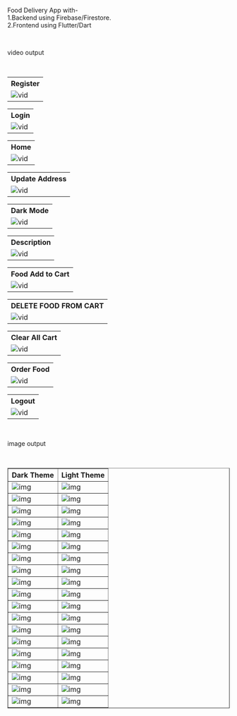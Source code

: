 <p>Food Delivery App with-
  <br>
  1.Backend using Firebase/Firestore.
  <br>
  2.Frontend using Flutter/Dart
</p>
<br>
<p> video output</p>
<br>

<table>
  <th>
      Register
    </th>
  <tr>
    <td>
    <img src="https://github.com/suraj-khot-19/img/blob/main/food-delivery/food_register.gif" alt="vid">
  </td>
  </tr>
</table>

<table>
  <th>
      Login
    </th>
  <tr>
    <td>
    <img src="https://github.com/suraj-khot-19/img/blob/main/food-delivery/food_login.gif" alt="vid">
  </td>
  </tr>
</table>


<table>
  <th>
      Home
    </th>
  <tr>
    <td>
    <img src="https://github.com/suraj-khot-19/img/blob/main/food-delivery/food_home.gif" alt="vid">
  </td>
  </tr>
</table>

<table>
  <th>
      Update Address
    </th>
  <tr>
    <td>
    <img src="https://github.com/suraj-khot-19/img/blob/main/food-delivery/food_updateaddress.gif" alt="vid">
  </td>
  </tr>
</table>


<table>
  <th>
      Dark Mode
    </th>
  <tr>
    <td>
    <img src="https://github.com/suraj-khot-19/img/blob/main/food-delivery/food_darkmode.gif" alt="vid">
  </td>
  </tr>
</table>

<table>
  <th>
      Description 
    </th>
  <tr>
    <td>
    <img src="https://github.com/suraj-khot-19/img/blob/main/food-delivery/food_description.gif" alt="vid">
  </td>
  </tr>
</table>

<table>
  <th>
     Food Add to Cart
    </th>
  <tr>
    <td>
    <img src="https://github.com/suraj-khot-19/img/blob/main/food-delivery/food_addtocart.gif" alt="vid">
  </td>
  </tr>
</table>

<table>
  <th>
      DELETE FOOD FROM CART
    </th>
  <tr>
    <td>
    <img src="https://github.com/suraj-khot-19/img/blob/main/food-delivery/food_deletefood.gif" alt="vid">
  </td>
  </tr>
</table>

<table>
  <th>
      Clear All Cart
    </th>
  <tr>
    <td>
    <img src="https://github.com/suraj-khot-19/img/blob/main/food-delivery/food_clearcart.gif" alt="vid">
  </td>
  </tr>
</table>


<table>
  <th>
      Order Food
    </th>
  <tr>
    <td>
    <img src="https://github.com/suraj-khot-19/img/blob/main/food-delivery/food_order.gif" alt="vid">
  </td>
  </tr>
</table>


<table>
  <th>
      Logout
    </th>
  <tr>
    <td>
    <img src="https://github.com/suraj-khot-19/img/blob/main/food-delivery/food_logout.gif" alt="vid">
  </td>
  </tr>
</table>



<br>
<p>image output </p>
<br>
<table border="solid 4 px">

  <th>Dark Theme</th>
  <th>Light Theme</th>


<tr>
    <td>
      <img src="https://github.com/suraj-khot-19/img/blob/main/food-delivery/IMG_20240703_113924.jpg" alt="img">
    </td>
    <td>
      <img src="https://github.com/suraj-khot-19/img/blob/main/food-delivery/IMG_20240703_113924.jpg" alt="img">
    </td>
  </tr>

  <tr>
    <td>
      <img src="https://github.com/suraj-khot-19/img/blob/main/ff18_dark.jpg" alt="img">
    </td>
    <td>
      <img src="https://github.com/suraj-khot-19/img/blob/main/ff18_light.jpg" alt="img">
    </td>
  </tr>

  <tr>
    <td>
      <img src="https://github.com/suraj-khot-19/img/blob/main/ff19_dark.jpg" alt="img">
    </td>
    <td>
      <img src="https://github.com/suraj-khot-19/img/blob/main/ff19_light.jpg" alt="img">
    </td>
  </tr>

  <tr>
    <td>
      <img src="https://github.com/suraj-khot-19/img/blob/main/ff20_dark.jpg" alt="img">
    </td>
    <td>
      <img src="https://github.com/suraj-khot-19/img/blob/main/ff20_light.jpg" alt="img">
    </td>
  </tr>

<tr>
    <td>
      <img src="https://github.com/suraj-khot-19/img/blob/main/ff1_dark.jpg" alt="img">
    </td>
    <td>
      <img src="https://github.com/suraj-khot-19/img/blob/main/ff1_light.jpg" alt="img">
    </td>
  </tr>

<tr>
    <td>
      <img src="https://github.com/suraj-khot-19/img/blob/main/ff2_dark.jpg" alt="img">
    </td>
    <td>
      <img src="https://github.com/suraj-khot-19/img/blob/main/ff2_light.jpg" alt="img">
    </td>
  </tr>

<tr>
    <td>
      <img src="https://github.com/suraj-khot-19/img/blob/main/ff3_dark.jpg" alt="img">
    </td>
    <td>
      <img src="https://github.com/suraj-khot-19/img/blob/main/ff3_light.jpg" alt="img">
    </td>
  </tr>

<tr>
    <td>
      <img src="https://github.com/suraj-khot-19/img/blob/main/ff4_dark.jpg" alt="img">
    </td>
    <td>
      <img src="https://github.com/suraj-khot-19/img/blob/main/ff4_light.jpg" alt="img">
    </td>
  </tr>

<tr>
    <td>
      <img src="https://github.com/suraj-khot-19/img/blob/main/ff5_dark.jpg" alt="img">
    </td>
    <td>
      <img src="https://github.com/suraj-khot-19/img/blob/main/ff5_light.jpg" alt="img">
    </td>
  </tr>

<tr>
    <td>
      <img src="https://github.com/suraj-khot-19/img/blob/main/ff6_dark.jpg" alt="img">
    </td>
    <td>
      <img src="https://github.com/suraj-khot-19/img/blob/main/ff6_light.jpg" alt="img">
    </td>
  </tr>

<tr>
    <td>
      <img src="https://github.com/suraj-khot-19/img/blob/main/ff7_dark.jpg" alt="img">
    </td>
    <td>
      <img src="https://github.com/suraj-khot-19/img/blob/main/ff7_light.jpg" alt="img">
    </td>
  </tr>

<tr>
    <td>
      <img src="https://github.com/suraj-khot-19/img/blob/main/ff8_dark.jpg" alt="img">
    </td>
    <td>
      <img src="https://github.com/suraj-khot-19/img/blob/main/ff8_light.jpg" alt="img">
    </td>
  </tr>

<tr>
    <td>
      <img src="https://github.com/suraj-khot-19/img/blob/main/ff9_dark.jpg" alt="img">
    </td>
    <td>
      <img src="https://github.com/suraj-khot-19/img/blob/main/ff9_light.jpg" alt="img">
    </td>
  </tr>

<tr>
    <td>
      <img src="https://github.com/suraj-khot-19/img/blob/main/ff10_dark.jpg" alt="img">
    </td>
    <td>
      <img src="https://github.com/suraj-khot-19/img/blob/main/ff10_light.jpg" alt="img">
    </td>
  </tr>

<tr>
    <td>
      <img src="https://github.com/suraj-khot-19/img/blob/main/ff11_dark.jpg" alt="img">
    </td>
    <td>
      <img src="https://github.com/suraj-khot-19/img/blob/main/ff11_light.jpg" alt="img">
    </td>
  </tr>

<tr>
    <td>
      <img src="https://github.com/suraj-khot-19/img/blob/main/ff12_dark.jpg" alt="img">
    </td>
    <td>
      <img src="https://github.com/suraj-khot-19/img/blob/main/ff12_light.jpg" alt="img">
    </td>
  </tr>

<tr>
    <td>
      <img src="https://github.com/suraj-khot-19/img/blob/main/ff13_dark.jpg" alt="img">
    </td>
    <td>
      <img src="https://github.com/suraj-khot-19/img/blob/main/ff13_light.jpg" alt="img">
    </td>
  </tr>

<tr>
    <td>
      <img src="https://github.com/suraj-khot-19/img/blob/main/ff14_dark.jpg" alt="img">
    </td>
    <td>
      <img src="https://github.com/suraj-khot-19/img/blob/main/ff14_light.jpg" alt="img">
    </td>
  </tr>

<tr>
    <td>
      <img src="https://github.com/suraj-khot-19/img/blob/main/ff15_dark.jpg" alt="img">
    </td>
    <td>
      <img src="https://github.com/suraj-khot-19/img/blob/main/ff15_light.jpg" alt="img">
    </td>
  </tr>

</table>
